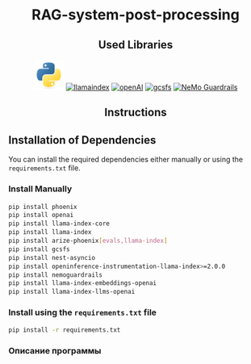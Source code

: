 <h1 align="center">RAG-system-post-processing</h1>

<h2 align="center">Used Libraries</h2>
<div align="center">

 <a href="https://www.python.org" target="_blank" rel="noreferrer" style="display: inline-block;"> 
   <img src="https://raw.githubusercontent.com/devicons/devicon/master/icons/python/python-original.svg" alt="python" width="60" height="60"/>
 </a>

<a href="https://www.llamaindex.ai/" target="_blank" rel="noreferrer" style="display: inline-block;">
   <img src="https://avatars.githubusercontent.com/u/130722866?s=200&v=4" title="llamaindex" alt="llamaindex" width="60" height="60"/> 
 </a>

<a href="https://openai.com/" target="_blank" rel="noreferrer" style="display: inline-block;">
   <img src="https://upload.wikimedia.org/wikipedia/commons/thumb/9/97/OpenAI_logo_2025.svg/260px-OpenAI_logo_2025.svg.png" title="openAI" alt="openAI" width="180" height="60"/> 
</a>

<a href="https://gcsfs.readthedocs.io/en/latest/" target="_blank" rel="noreferrer" style="display: inline-block;">
   <img src="https://avatars.githubusercontent.com/u/92825505?s=48&v=4" title="gcsfs" alt="gcsfs" width="60" height="60"/> 
 </a>

<a href="https://docs.nvidia.com/nemo/guardrails/ " target="_blank" rel="noreferrer" style="display: inline-block;">
   <img src="https://docs.nvidia.com/nemo/guardrails/_static/nvidia-logo-horiz-rgb-wht-for-screen.svg" title="NeMo Guardrails" alt="NeMo Guardrails" width="60" height="60"/> 
 </a>



</div>

<h2 align="center">Instructions</h2>


## Installation of Dependencies

You can install the required dependencies either manually or using the `requirements.txt` file.

###  Install Manually
```bash
pip install phoenix
pip install openai
pip install llama-index-core
pip install llama-index
pip install arize-phoenix[evals,llama-index]
pip install gcsfs
pip install nest-asyncio
pip install openinference-instrumentation-llama-index>=2.0.0
pip install nemoguardrails
pip install llama-index-embeddings-openai
pip install llama-index-llms-openai


````

### Install using the `requirements.txt` file
```bash
pip install -r requirements.txt

````
### Описание программы




